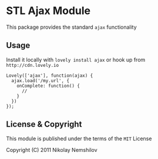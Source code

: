 # STL Ajax Module

This package provides the standard `ajax` functionality


## Usage

Install it locally with `lovely install ajax` or hook up from
`http://cdn.lovely.io`

    Lovely(['ajax'], function(ajax) {
      ajax.load('/my.url', {
        onComplete: function() {
          //
        }
      })
    });


## License & Copyright

This module is published under the terms of the `MIT` License

Copyright (C) 2011 Nikolay Nemshilov
